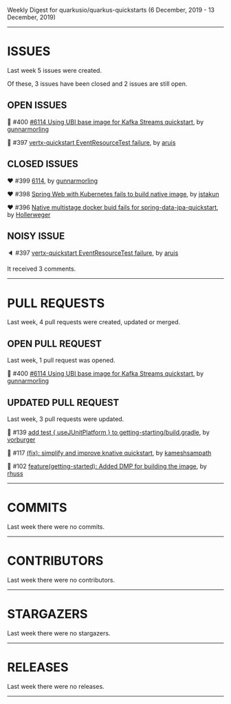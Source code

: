 Weekly Digest for quarkusio/quarkus-quickstarts (6 December, 2019 - 13 December, 2019)



 - - - 

# ISSUES

Last week 5 issues were created.

Of these, 3 issues have been closed and 2 issues are still open.

## OPEN ISSUES

:green_heart: #400 [#6114 Using UBI base image for Kafka Streams quickstart](https://github.com/quarkusio/quarkus-quickstarts/pull/400), by [gunnarmorling](https://github.com/gunnarmorling)

:green_heart: #397 [vertx-quickstart EventResourceTest failure](https://github.com/quarkusio/quarkus-quickstarts/issues/397), by [aruis](https://github.com/aruis)

## CLOSED ISSUES

:heart: #399 [6114](https://github.com/quarkusio/quarkus-quickstarts/pull/399), by [gunnarmorling](https://github.com/gunnarmorling)

:heart: #398 [Spring Web with Kubernetes fails to build native image](https://github.com/quarkusio/quarkus-quickstarts/issues/398), by [jstakun](https://github.com/jstakun)

:heart: #396 [Native multistage docker buid fails for spring-data-jpa-quickstart](https://github.com/quarkusio/quarkus-quickstarts/issues/396), by [Hollerweger](https://github.com/Hollerweger)

## NOISY ISSUE

:speaker: #397 [vertx-quickstart EventResourceTest failure](https://github.com/quarkusio/quarkus-quickstarts/issues/397), by [aruis](https://github.com/aruis)

It received 3 comments.



 - - - 

# PULL REQUESTS

Last week, 4 pull requests were created, updated or merged.

## OPEN PULL REQUEST

Last week, 1 pull request was opened.

:green_heart: #400 [#6114 Using UBI base image for Kafka Streams quickstart](https://github.com/quarkusio/quarkus-quickstarts/pull/400), by [gunnarmorling](https://github.com/gunnarmorling)

## UPDATED PULL REQUEST

Last week, 3 pull requests were updated.

:yellow_heart: #139 [add test { useJUnitPlatform } to getting-starting/build.gradle](https://github.com/quarkusio/quarkus-quickstarts/pull/139), by [vorburger](https://github.com/vorburger)

:yellow_heart: #117 [(fix): simplify and improve knative quickstart](https://github.com/quarkusio/quarkus-quickstarts/pull/117), by [kameshsampath](https://github.com/kameshsampath)

:yellow_heart: #102 [feature(getting-started): Added DMP for building the image](https://github.com/quarkusio/quarkus-quickstarts/pull/102), by [rhuss](https://github.com/rhuss)



 - - - 

# COMMITS

Last week there were no commits.



 - - - 

# CONTRIBUTORS

Last week there were no contributors.



 - - - 

# STARGAZERS

Last week there were no stargazers.



 - - - 

# RELEASES

Last week there were no releases.



 - - - 



